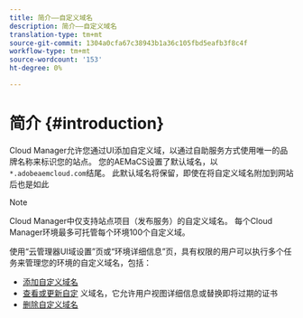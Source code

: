 ```yaml
---
title: 简介——自定义域名
description: 简介——自定义域名
translation-type: tm+mt
source-git-commit: 1304a0cfa67c38943b1a36c105fbd5eafb3f8c4f
workflow-type: tm+mt
source-wordcount: '153'
ht-degree: 0%

---
```



# 简介 {#introduction}

Cloud Manager允许您通过UI添加自定义域，以通过自助服务方式使用唯一的品牌名称来标识您的站点。 您的AEMaCS设置了默认域名，以`*.adobeaemcloud.com`结尾。 此默认域名将保留，即使在将自定义域名附加到网站后也是如此

>[!NOTE]
>Cloud Manager中仅支持站点项目（发布服务）的自定义域名。 每个Cloud Manager环境最多可托管每个环境100个自定义域。

使用“云管理器UI域设置”页或“环境详细信息”页，具有权限的用户可以执行多个任务来管理您的环境的自定义域名，包括：

* [添加自定义域名](/help/implementing/cloud-manager/custom-domain-names/add-custom-domain-name.md)
* [查看或更新自定](/help/implementing/cloud-manager/custom-domain-names/view-update-replace-custom-domain-name.md) 义域名，它允许用户视图详细信息或替换即将过期的证书
* [删除自定义域名](/help/implementing/cloud-manager/custom-domain-names/delete-custom-domain-name.md)
